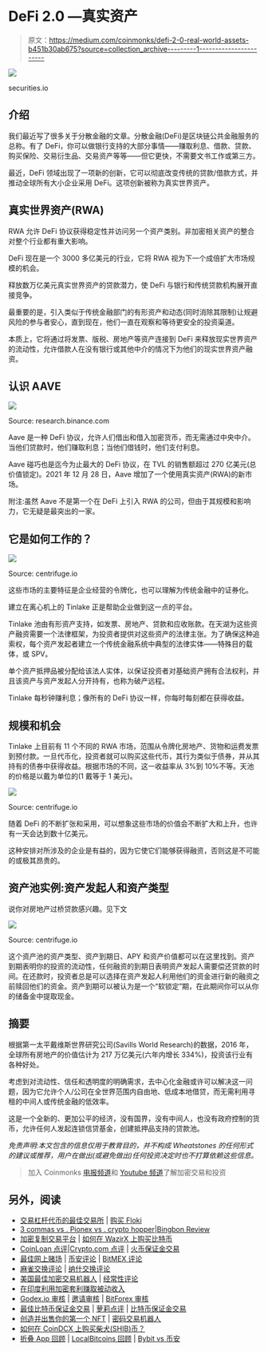 # DeFi 2.0 —真实资产

> 原文：<https://medium.com/coinmonks/defi-2-0-real-world-assets-b451b30ab675?source=collection_archive---------1----------------------->

![](img/473289787613e6325cc8fc547eee4e9d.png)

securities.io

## 介绍

我们最近写了很多关于分散金融的文章。分散金融(DeFi)是区块链公共金融服务的总称。有了 DeFi，你可以做银行支持的大部分事情——赚取利息、借款、贷款、购买保险、交易衍生品、交易资产等等——但它更快，不需要文书工作或第三方。

最近，DeFi 领域出现了一项新的创新，它可以彻底改变传统的贷款/借款方式，并推动全球所有大小企业采用 DeFi。这项创新被称为真实世界资产。

## 真实世界资产(RWA)

RWA 允许 DeFi 协议获得稳定性并访问另一个资产类别。非加密相关资产的整合对整个行业都有重大影响。

DeFi 现在是一个 3000 多亿美元的行业，它将 RWA 视为下一个成倍扩大市场规模的机会。

释放数万亿美元真实世界资产的贷款潜力，使 DeFi 与银行和传统贷款机构展开直接竞争。

最重要的是，引入类似于传统金融部门的有形资产和动态(同时消除其限制)让规避风险的参与者安心，直到现在，他们一直在观察和等待更安全的投资渠道。

本质上，它将通过将发票、版税、房地产等资产连接到 DeFi 来释放现实世界资产的流动性，允许借款人在没有银行或其他中介的情况下为他们的现实世界资产融资。

## 认识 AAVE

![](img/9e92b263a38bd2d58cddddb8a82aeee3.png)

Source: research.binance.com

Aave 是一种 DeFi 协议，允许人们借出和借入加密货币，而无需通过中央中介。当他们贷款时，他们赚取利息；当他们借钱时，他们支付利息。

Aave 碰巧也是迄今为止最大的 DeFi 协议，在 TVL 的销售额超过 270 亿美元(总价值锁定)。2021 年 12 月 28 日，Aave 增加了一个使用真实资产(RWA)的新市场。

附注:虽然 Aave 不是第一个在 DeFi 上引入 RWA 的公司，但由于其规模和影响力，它无疑是最突出的一家。

## 它是如何工作的？

![](img/b35461dcbd85bbb616d3a6acc98ea47d.png)

Source: centrifuge.io

这些市场的主要特征是企业经营的令牌化，也可以理解为传统金融中的证券化。

建立在离心机上的 Tinlake 正是帮助企业做到这一点的平台。

Tinlake 池由有形资产支持，如发票、房地产、贷款和应收账款。在天湖为这些资产融资需要一个法律框架，为投资者提供对这些资产的法律主张。为了确保这种追索权，每个资产发起者建立一个传统金融系统中典型的法律实体——特殊目的载体，或 SPV。

单个资产抵押品被分配给该法人实体，以保证投资者对基础资产拥有合法权利，并且该资产与资产发起人分开持有，也称为破产远程。

Tinlake 每秒钟赚利息；像所有的 DeFi 协议一样，你每时每刻都在获得收益。

## 规模和机会

Tinlake 上目前有 11 个不同的 RWA 市场，范围从令牌化房地产、货物和运费发票到预付款。一旦代币化，投资者就可以购买这些代币，其行为类似于债券，并从其持有的债券中获得收益。根据市场的不同，这一收益率从 3%到 10%不等。天池的价格是以戴为单位的(1 戴等于 1 美元)。

![](img/75005681429a63db063f706f8281101a.png)

Source: centrifuge.io

随着 DeFi 的不断扩张和采用，可以想象这些市场的价值会不断扩大和上升，也许有一天会达到数十亿美元。

这种安排对所涉及的企业是有益的，因为它使它们能够获得融资，否则这是不可能的或极其昂贵的。

## 资产池实例:资产发起人和资产类型

说你对房地产过桥贷款感兴趣。见下文

![](img/d8307cb2e2324dfd71a733687f1db011.png)

Source: centrifuge.io

这个资产池的资产类型、资产到期日、APY 和资产价值都可以在这里找到。资产到期表明你的投资的流动性，任何融资的到期日表明资产发起人需要偿还贷款的时间。在还款时，投资者总是可以选择在资产发起人利用他们的资金进行新的融资之前赎回他们的资金。资产到期可以被认为是一个“软锁定”期，在此期间你可以从你的储备金中提取现金。

## 摘要

根据第一太平戴维斯世界研究公司(Savills World Research)的数据，2016 年，全球所有房地产的价值估计为 217 万亿美元(六年内增长 334%)，投资该行业有各种好处。

考虑到对流动性、信任和透明度的明确需求，去中心化金融或许可以解决这一问题，因为它允许个人/公司在全世界范围内自由地、低成本地借贷，而无需利用寻租的中间人或传统金融的低效率。

这是一个全新的、更加公平的经济，没有国界，没有中间人，也没有政府控制的货币，允许任何人发起连锁信贷基金，创建抵押品支持的贷款池。

*免责声明:本文包含的信息仅用于教育目的，并不构成 Wheatstones 的任何形式的建议或推荐，用户在做出(或避免做出)任何投资决定时也不打算依赖这些信息。*

> 加入 Coinmonks [电报频道](https://t.me/coincodecap)和 [Youtube 频道](https://www.youtube.com/c/coinmonks/videos)了解加密交易和投资

## 另外，阅读

*   [交易杠杆代币的最佳交易所](https://blog.coincodecap.com/leveraged-token-exchanges) | [购买 Floki](https://blog.coincodecap.com/buy-floki-inu-token)
*   [3 commas vs . Pionex vs . crypto hopper](https://blog.coincodecap.com/3commas-vs-pionex-vs-cryptohopper)|[Bingbon Review](https://blog.coincodecap.com/bingbon-review)
*   [加密复制交易平台](/coinmonks/top-10-crypto-copy-trading-platforms-for-beginners-d0c37c7d698c) | [如何在 WazirX 上购买比特币](/coinmonks/buy-bitcoin-on-wazirx-2d12b7989af1)
*   [CoinLoan 点评](https://blog.coincodecap.com/coinloan-review)|[Crypto.com 点评](/coinmonks/crypto-com-review-f143dca1f74c) | [火币保证金交易](/coinmonks/huobi-margin-trading-b3b06cdc1519)
*   [最佳网上赌场](https://blog.coincodecap.com/best-online-casinos) | [币安评论](/coinmonks/binance-review-ee10d3bf3b6e) | [BitMEX 评论](https://blog.coincodecap.com/bitmex-review)
*   [麻雀交换评论](https://blog.coincodecap.com/sparrow-exchange-review) | [纳什交换评论](https://blog.coincodecap.com/nash-exchange-review)
*   [美国最佳加密交易机器人](https://blog.coincodecap.com/crypto-trading-bots-in-the-us) | [经常性评论](https://blog.coincodecap.com/changelly-review)
*   [在印度利用加密套利赚取被动收入](https://blog.coincodecap.com/crypto-arbitrage-in-india)
*   [Godex.io 审核](/coinmonks/godex-io-review-7366086519fb) | [邀请审核](/coinmonks/invity-review-70f3030c0502) | [BitForex 审核](https://blog.coincodecap.com/bitforex-review)
*   [最佳比特币保证金交易](/coinmonks/bitcoin-margin-trading-exchange-bcbfcbf7b8e3) | [萝莉点评](/coinmonks/lolli-review-e6ddc7895ad8) | [比特币保证金交易](https://blog.coincodecap.com/bityard-margin-trading)
*   [创造并出售你的第一个 NFT](https://blog.coincodecap.com/create-nft) | [密码交易机器人](https://blog.coincodecap.com/best-crypto-trading-bots)
*   [如何在 CoinDCX 上购买柴犬(SHIB)币？](https://blog.coincodecap.com/buy-shiba-coindcx)
*   [折叠 App 回顾](https://blog.coincodecap.com/fold-app-review) | [LocalBitcoins 回顾](/coinmonks/localbitcoins-review-6cc001c6ed56) | [Bybit vs 币安](https://blog.coincodecap.com/bybit-binance-moonxbt)